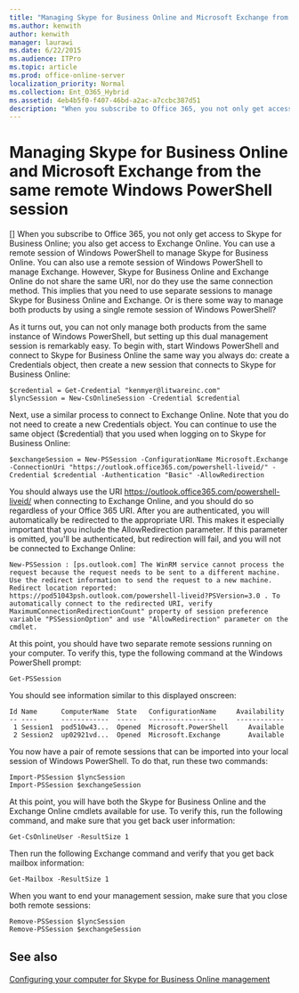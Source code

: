 ```yaml
---
title: "Managing Skype for Business Online and Microsoft Exchange from the same remote Windows PowerShell session"
ms.author: kenwith
author: kenwith
manager: laurawi
ms.date: 6/22/2015
ms.audience: ITPro
ms.topic: article
ms.prod: office-online-server
localization_priority: Normal
ms.collection: Ent_O365_Hybrid
ms.assetid: 4eb4b5f0-f407-46bd-a2ac-a7ccbc387d51
description: "When you subscribe to Office 365, you not only get access to Skype for Business Online; you also get access to Exchange Online. You can use a remote session of Windows PowerShell to manage Skype for Business Online. You can also use a remote session of Windows PowerShell to manage Exchange. However, Skype for Business Online and Exchange Online do not share the same URI, nor do they use the same connection method. This implies that you need to use separate sessions to manage Skype for Business Online and Exchange. Or is there some way to manage both products by using a single remote session of Windows PowerShell?"
---
```


# Managing Skype for Business Online and Microsoft Exchange from the same remote Windows PowerShell session
[]
When you subscribe to Office 365, you not only get access to Skype for Business Online; you also get access to Exchange Online. You can use a remote session of Windows PowerShell to manage Skype for Business Online. You can also use a remote session of Windows PowerShell to manage Exchange. However, Skype for Business Online and Exchange Online do not share the same URI, nor do they use the same connection method. This implies that you need to use separate sessions to manage Skype for Business Online and Exchange. Or is there some way to manage both products by using a single remote session of Windows PowerShell?
  
As it turns out, you can not only manage both products from the same instance of Windows PowerShell, but setting up this dual management session is remarkably easy. To begin with, start Windows PowerShell and connect to Skype for Business Online the same way you always do: create a Credentials object, then create a new session that connects to Skype for Business Online:
  
```
$credential = Get-Credential "kenmyer@litwareinc.com"
$lyncSession = New-CsOnlineSession -Credential $credential
```

Next, use a similar process to connect to Exchange Online. Note that you do not need to create a new Credentials object. You can continue to use the same object ($credential) that you used when logging on to Skype for Business Online:
  
```
$exchangeSession = New-PSSession -ConfigurationName Microsoft.Exchange -ConnectionUri "https://outlook.office365.com/powershell-liveid/" -Credential $credential -Authentication "Basic" -AllowRedirection
```

You should always use the URI https://outlook.office365.com/powershell-liveid/ when connecting to Exchange Online, and you should do so regardless of your Office 365 URI. After you are authenticated, you will automatically be redirected to the appropriate URI. This makes it especially important that you include the AllowRedirection parameter. If this parameter is omitted, you'll be authenticated, but redirection will fail, and you will not be connected to Exchange Online:
  
```
New-PSSession : [ps.outlook.com] The WinRM service cannot process the request because the request needs to be sent to a different machine. Use the redirect information to send the request to a new machine.  Redirect location reported: https://pod51043psh.outlook.com/powershell-liveid?PSVersion=3.0 . To automatically connect to the redirected URI, verify  MaximumConnectionRedirectionCount" property of session preference variable "PSSessionOption" and use "AllowRedirection" parameter on the cmdlet.
```

At this point, you should have two separate remote sessions running on your computer. To verify this, type the following command at the Windows PowerShell prompt:
  
```
Get-PSSession
```

You should see information similar to this displayed onscreen:
  
```
Id Name      ComputerName  State   ConfigurationName     Availability
-- ----      ------------  -----   -----------------     ------------
 1 Session1  pod510w43...  Opened  Microsoft.PowerShell     Available
 2 Session2  up02921vd...  Opened  Microsoft.Exchange       Available
```

You now have a pair of remote sessions that can be imported into your local session of Windows PowerShell. To do that, run these two commands:
  
```
Import-PSSession $lyncSession
Import-PSSession $exchangeSession
```

At this point, you will have both the Skype for Business Online and the Exchange Online cmdlets available for use. To verify this, run the following command, and make sure that you get back user information:
  
```
Get-CsOnlineUser -ResultSize 1
```

Then run the following Exchange command and verify that you get back mailbox information:
  
```
Get-Mailbox -ResultSize 1
```

When you want to end your management session, make sure that you close both remote sessions:
  
```
Remove-PSSession $lyncSession
Remove-PSSession $exchangeSession
```

## See also

#### 

[Configuring your computer for Skype for Business Online management](configuring-your-computer-for-skype-for-business-online-management.md)

